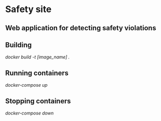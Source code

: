 # Safety site
## Web application for detecting safety violations

## Building
*docker build -t [image_name] .*

## Running containers
*docker-compose up*

## Stopping containers
*docker-compose down*